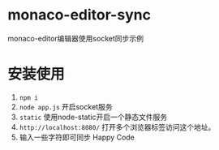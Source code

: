 # monaco-editor-sync

monaco-editor编辑器使用socket同步示例

# 安装使用

1. `npm i`
2. `node app.js` 开启socket服务
3. `static` 使用node-static开启一个静态文件服务
4. `http://localhost:8080/` 打开多个浏览器标签访问这个地址。
5. 输入一些字符即可同步 Happy Code


